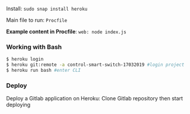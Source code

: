 Install: ``sudo snap install heroku``

Main file to run: ``Procfile``

**Example content in Procfile**: ``web: node index.js``

### Working with Bash

```sh
$ heroku login
$ heroku git:remote -a control-smart-switch-17032019 #login project
$ heroku run bash #enter CLI
```
### Deploy

Deploy a Gitlab application on Heroku: Clone Gitlab repository then start deploying

